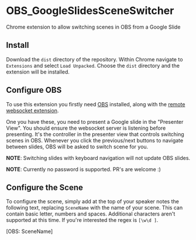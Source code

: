 # OBS_GoogleSlidesSceneSwitcher

Chrome extension to allow switching scenes in OBS from a Google Slide

## Install

Download the `dist` directory of the repository. Within Chrome navigate to `Extensions` and select `Load Unpacked`. Choose the `dist` directory and the extension will be installed.

## Configure OBS

To use this extension you firstly need [OBS](https://obsproject.com/) installed, along with the [remote websocket extension](https://github.com/Palakis/obs-websocket).

One you have these, you need to present a Google slide in the "Presenter View". You should ensure the websocket server is listening before presenting. It's the controller in the presenter view that controls switching scenes in OBS. Whenever you click the previous/next buttons to navigate between slides, OBS will be asked to switch scene for you.

**NOTE**: Switching slides with keyboard navigation will not update OBS slides.

**NOTE**: Currently no password is supported. PR's are welcome :)

## Configure the Scene

To configure the scene, simply add at the top of your speaker notes the following text, replacing `SceneName` with the name of your scene. This can contain basic letter, numbers and spaces. Additional characters aren't supported at this time. If you're interested the regex is `[\w\d ]`.

[OBS: SceneName]
